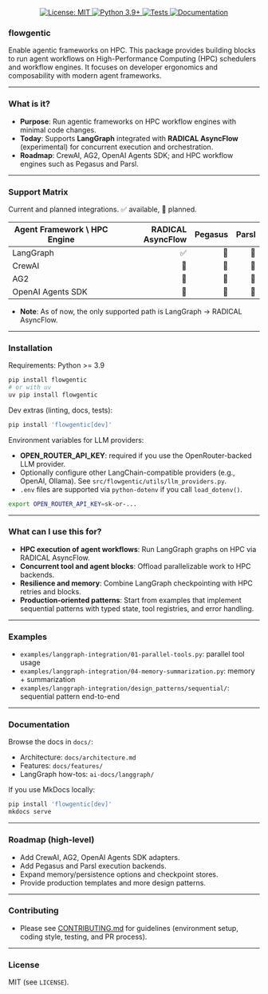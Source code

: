 <p align="center">
  <a href="https://opensource.org/licenses/MIT">
    <img src="https://img.shields.io/badge/License-MIT-green.svg" alt="License: MIT">
  </a>
  <a href="https://www.python.org/downloads/">
    <img src="https://img.shields.io/badge/python-3.9+-blue.svg" alt="Python 3.9+">
  </a>
  <a href="https://github.com/radical-cybertools/radical.asyncflow/actions/workflows/tests.yml">
    <img src="https://github.com/radical-cybertools/radical.asyncflow/actions/workflows/tests.yml/badge.svg?branch=main" alt="Tests">
  </a>
  <a href="https://github.com/radical-cybertools/radical.asyncflow/actions/workflows/docs.yml">
    <img src="https://github.com/radical-cybertools/radical.asyncflow/actions/workflows/docs.yml/badge.svg" alt="Documentation">
  </a>
</p>

### flowgentic

Enable agentic frameworks on HPC. This package provides building blocks to run agent workflows on High-Performance Computing (HPC) schedulers and workflow engines. It focuses on developer ergonomics and composability with modern agent frameworks.

---

### What is it?

- **Purpose**: Run agentic frameworks on HPC workflow engines with minimal code changes.
- **Today**: Supports **LangGraph** integrated with **RADICAL AsyncFlow** (experimental) for concurrent execution and orchestration.
- **Roadmap**: CrewAI, AG2, OpenAI Agents SDK; and HPC workflow engines such as Pegasus and Parsl.

---

### Support Matrix

Current and planned integrations. ✅ available, 🚧 planned.

| Agent Framework \ HPC Engine | RADICAL AsyncFlow | Pegasus | Parsl |
|---|---:|---:|---:|
| LangGraph | ✅ | 🚧 | 🚧 |
| CrewAI | 🚧 | 🚧 | 🚧 |
| AG2 | 🚧 | 🚧 | 🚧 |
| OpenAI Agents SDK | 🚧 | 🚧 | 🚧 |

- **Note**: As of now, the only supported path is LangGraph → RADICAL AsyncFlow.

---

### Installation

Requirements: Python >= 3.9

```bash
pip install flowgentic
# or with uv
uv pip install flowgentic
```

Dev extras (linting, docs, tests):

```bash
pip install 'flowgentic[dev]'
```

Environment variables for LLM providers:

- **OPEN_ROUTER_API_KEY**: required if you use the OpenRouter-backed LLM provider.
- Optionally configure other LangChain-compatible providers (e.g., OpenAI, Ollama). See `src/flowgentic/utils/llm_providers.py`.
- `.env` files are supported via `python-dotenv` if you call `load_dotenv()`.

```bash
export OPEN_ROUTER_API_KEY=sk-or-...
```

---

### What can I use this for?

- **HPC execution of agent workflows**: Run LangGraph graphs on HPC via RADICAL AsyncFlow.
- **Concurrent tool and agent blocks**: Offload parallelizable work to HPC backends.
- **Resilience and memory**: Combine LangGraph checkpointing with HPC retries and blocks.
- **Production-oriented patterns**: Start from examples that implement sequential patterns with typed state, tool registries, and error handling.


---

### Examples

- `examples/langgraph-integration/01-parallel-tools.py`: parallel tool usage
- `examples/langgraph-integration/04-memory-summarization.py`: memory + summarization
- `examples/langgraph-integration/design_patterns/sequential/`: sequential pattern end-to-end

---

### Documentation

Browse the docs in `docs/`:

- Architecture: `docs/architecture.md`
- Features: `docs/features/`
- LangGraph how-tos: `ai-docs/langgraph/`

If you use MkDocs locally:

```bash
pip install 'flowgentic[dev]'
mkdocs serve
```

---

### Roadmap (high-level)

- Add CrewAI, AG2, OpenAI Agents SDK adapters.
- Add Pegasus and Parsl execution backends.
- Expand memory/persistence options and checkpoint stores.
- Provide production templates and more design patterns.

---

### Contributing

- Please see [CONTRIBUTING.md](CONTRIBUTING.md) for guidelines (environment setup, coding style, testing, and PR process).


---

### License

MIT (see `LICENSE`).


